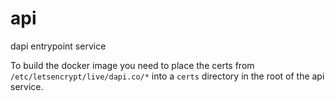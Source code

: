 # api
dapi entrypoint service

To build the docker image you need to place the certs from `/etc/letsencrypt/live/dapi.co/*` into a `certs`
directory in the root of the api service.
